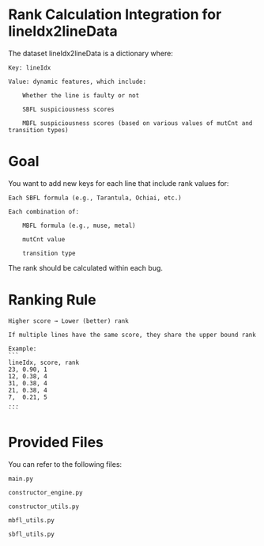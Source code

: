 # Rank Calculation Integration for lineIdx2lineData
The dataset lineIdx2lineData is a dictionary where:

    Key: lineIdx

    Value: dynamic features, which include:

        Whether the line is faulty or not

        SBFL suspiciousness scores

        MBFL suspiciousness scores (based on various values of mutCnt and transition types)

# Goal
You want to add new keys for each line that include rank values for:

    Each SBFL formula (e.g., Tarantula, Ochiai, etc.)

    Each combination of:

        MBFL formula (e.g., muse, metal)

        mutCnt value

        transition type

The rank should be calculated within each bug.

# Ranking Rule
    Higher score → Lower (better) rank

    If multiple lines have the same score, they share the upper bound rank

    Example:
    ```
    lineIdx, score, rank
    23, 0.90, 1
    12, 0.38, 4
    31, 0.38, 4
    21, 0.38, 4
    7,  0.21, 5
    ...
    ```

# Provided Files
You can refer to the following files:

    main.py

    constructor_engine.py

    constructor_utils.py

    mbfl_utils.py

    sbfl_utils.py